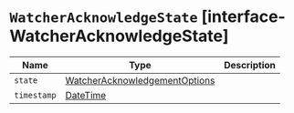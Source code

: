 # `WatcherAcknowledgeState` [interface-WatcherAcknowledgeState]

| Name | Type | Description |
| - | - | - |
| `state` | [WatcherAcknowledgementOptions](./WatcherAcknowledgementOptions.md) | &nbsp; |
| `timestamp` | [DateTime](./DateTime.md) | &nbsp; |
